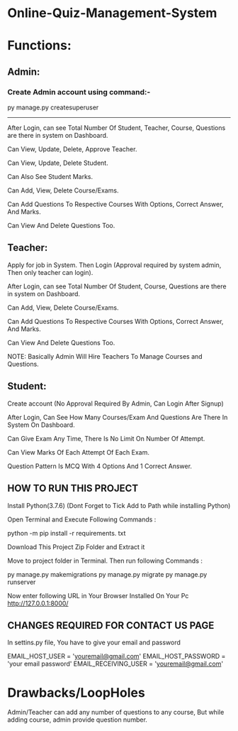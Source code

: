 # Online-Quiz-Management-System
# Functions:

## Admin:

### Create Admin account using command:-

py manage.py createsuperuser

______________________________

After Login, can see Total Number Of Student, Teacher, Course, Questions are there in system on Dashboard.

Can View, Update, Delete, Approve Teacher.

Can View, Update, Delete Student.

Can Also See Student Marks.

Can Add, View, Delete Course/Exams.

Can Add Questions To Respective Courses With Options, Correct Answer, And Marks.

Can View And Delete Questions Too.

## Teacher:

Apply for job in System. Then Login (Approval required by system admin, Then only teacher can login).

After Login, can see Total Number Of Student, Course, Questions are there in system on Dashboard.

Can Add, View, Delete Course/Exams.

Can Add Questions To Respective Courses With Options, Correct Answer, And Marks.

Can View And Delete Questions Too.

NOTE: Basically Admin Will Hire Teachers To Manage Courses and Questions.

## Student:

Create account (No Approval Required By Admin, Can Login After Signup)

After Login, Can See How Many Courses/Exam And Questions Are There In System On Dashboard.

Can Give Exam Any Time, There Is No Limit On Number Of Attempt.

Can View Marks Of Each Attempt Of Each Exam.

Question Pattern Is MCQ With 4 Options And 1 Correct Answer.

## HOW TO RUN THIS PROJECT

Install Python(3.7.6) (Dont Forget to Tick Add to Path while installing Python)

Open Terminal and Execute Following Commands :

python -m pip install -r requirements. txt

Download This Project Zip Folder and Extract it

Move to project folder in Terminal. Then run following Commands :

py manage.py makemigrations
py manage.py migrate
py manage.py runserver

Now enter following URL in Your Browser Installed On Your Pc
http://127.0.0.1:8000/

## CHANGES REQUIRED FOR CONTACT US PAGE

In settins.py file, You have to give your email and password

EMAIL_HOST_USER = 'youremail@gmail.com'
EMAIL_HOST_PASSWORD = 'your email password'
EMAIL_RECEIVING_USER = 'youremail@gmail.com'

# Drawbacks/LoopHoles
Admin/Teacher can add any number of questions to any course, But while adding course, admin provide question number.
